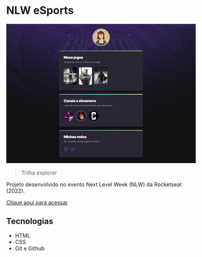 # NLW eSports

![preview](./.github/preview.png)

> Trilha explorer

Projeto desenvolvido no evento Next Level Week (NLW) da Rocketseat (2022).

[Clique aqui para acessar](https://annabmv.github.io/nlw-esports-explorer)

## Tecnologias

- HTML
- CSS
- Git e Github
